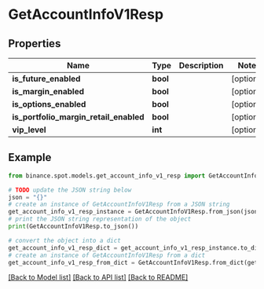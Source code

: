 # GetAccountInfoV1Resp


## Properties

Name | Type | Description | Notes
------------ | ------------- | ------------- | -------------
**is_future_enabled** | **bool** |  | [optional] 
**is_margin_enabled** | **bool** |  | [optional] 
**is_options_enabled** | **bool** |  | [optional] 
**is_portfolio_margin_retail_enabled** | **bool** |  | [optional] 
**vip_level** | **int** |  | [optional] 

## Example

```python
from binance.spot.models.get_account_info_v1_resp import GetAccountInfoV1Resp

# TODO update the JSON string below
json = "{}"
# create an instance of GetAccountInfoV1Resp from a JSON string
get_account_info_v1_resp_instance = GetAccountInfoV1Resp.from_json(json)
# print the JSON string representation of the object
print(GetAccountInfoV1Resp.to_json())

# convert the object into a dict
get_account_info_v1_resp_dict = get_account_info_v1_resp_instance.to_dict()
# create an instance of GetAccountInfoV1Resp from a dict
get_account_info_v1_resp_from_dict = GetAccountInfoV1Resp.from_dict(get_account_info_v1_resp_dict)
```
[[Back to Model list]](../README.md#documentation-for-models) [[Back to API list]](../README.md#documentation-for-api-endpoints) [[Back to README]](../README.md)


